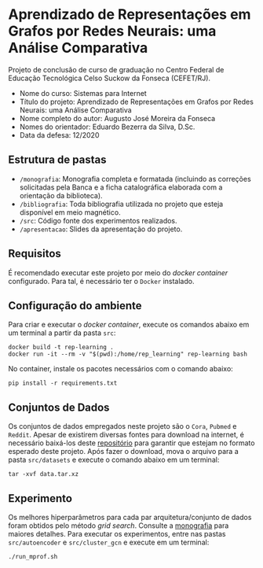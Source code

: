 # Aprendizado de Representações em Grafos por Redes Neurais: uma Análise Comparativa
Projeto de conclusão de curso de graduação no Centro Federal de Educação Tecnológica Celso Suckow da Fonseca (CEFET/RJ).

- Nome do curso: Sistemas para Internet
- Título do projeto: Aprendizado de Representações em Grafos por Redes Neurais: uma Análise Comparativa
- Nome completo do autor: Augusto José Moreira da Fonseca
- Nomes do orientador: Eduardo Bezerra da Silva, D.Sc.
- Data da defesa: 12/2020

## Estrutura de pastas
* `/monografia`: Monografia completa e formatada (incluindo as correções solicitadas pela Banca e a ficha catalográfica elaborada com a orientação da biblioteca).
* `/bibliografia`: Toda bibliografia utilizada no projeto que esteja disponível em meio magnético.
* `/src`: Código fonte dos experimentos realizados.
* `/apresentacao`: Slides da apresentação do projeto.

## Requisitos
É recomendado executar este projeto por meio do _docker container_ configurado. Para tal, é necessário ter o `Docker` instalado.


## Configuração do ambiente
Para criar e executar o _docker container_, execute os comandos abaixo em um terminal a partir da pasta `src`:

```
docker build -t rep-learning .
docker run -it --rm -v "$(pwd):/home/rep_learning" rep-learning bash
```

No container, instale os pacotes necessários com o comando abaixo:

```
pip install -r requirements.txt
```

## Conjuntos de Dados
Os conjuntos de dados empregados neste projeto são o `Cora`, `Pubmed` e `Reddit`. Apesar de existirem diversas fontes para download na internet, é necessário baixá-los deste [repositório](https://drive.google.com/file/d/1nYj0dzFYVvfsaXi294W476L_ptr92dHS/view?usp=sharing) para garantir que estejam no formato esperado deste projeto. Após fazer o download, mova o arquivo para a pasta `src/datasets` e execute o comando abaixo em um terminal:

```
tar -xvf data.tar.xz
```

## Experimento
Os melhores hiperparâmetros para cada par arquitetura/conjunto de dados foram obtidos pelo método _grid search_. Consulte a [monografia](monografia/monografia.pdf) para maiores detalhes. Para executar os experimentos, entre nas pastas `src/autoencoder` e `src/cluster_gcn` e execute em um terminal:

```
./run_mprof.sh
```
